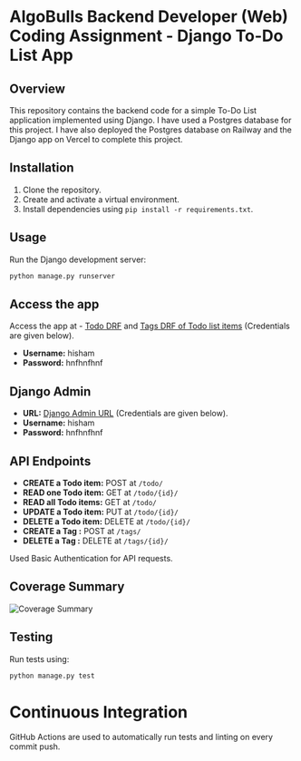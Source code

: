 # AlgoBulls Backend Developer (Web) Coding Assignment - Django To-Do List App

## Overview

This repository contains the backend code for a simple To-Do List application implemented using Django. I have used a Postgres database for this project. I have also deployed the Postgres database on Railway and the Django app on Vercel to complete this project.


## Installation

1. Clone the repository.
2. Create and activate a virtual environment.
3. Install dependencies using `pip install -r requirements.txt`.

## Usage

Run the Django development server:

```bash
python manage.py runserver
```
## Access the app
Access the app at - [Todo DRF](https://todo-app-jade-sigma.vercel.app/api/todos/) and [Tags DRF of Todo list items](https://todo-app-jade-sigma.vercel.app/api/tags/) (Credentials are given below).

- **Username:** hisham 
- **Password:** hnfhnfhnf


## Django Admin
- **URL:** [Django Admin URL](https://todo-app-jade-sigma.vercel.app/admin) (Credentials are given below).
- **Username:** hisham 
- **Password:** hnfhnfhnf

## API Endpoints
- **CREATE a Todo item:** POST at `/todo/`
- **READ one Todo item:** GET at `/todo/{id}/`
- **READ all Todo items:** GET at `/todo/`
- **UPDATE a Todo item:** PUT at `/todo/{id}/`
- **DELETE a Todo item:** DELETE at `/todo/{id}/`
- **CREATE a Tag :** POST at `/tags/`
- **DELETE a Tag :** DELETE at `/tags/{id}/`

  
Used Basic Authentication for API requests.

## Coverage Summary

![Coverage Summary](https://github.com/MuhdHishamP/Algo-Todo-3/assets/99111049/bd4b980f-8584-4c75-aba6-df9eb171cb2c)




## Testing
Run tests using:

```bash
python manage.py test
```

# Continuous Integration

GitHub Actions are used to automatically run tests and linting on every commit push.





